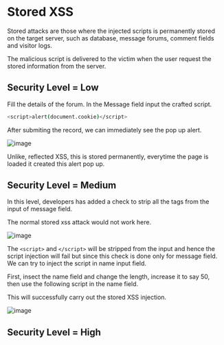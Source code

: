 # Stored XSS

Stored attacks are those where the injected scripts is permanently stored on the target server, such as database, message forums, comment fields and 
visitor logs.

The malicious script is delivered to the victim when the user request the stored information from the server.


## Security Level = Low

Fill the details of the forum. In the Message field input the crafted script.

```bash
<script>alert(document.cookie)</script>
```

After submiting the record, we can immediately see the pop up alert.

![image](https://github.com/user-attachments/assets/e3aa966f-5208-4c32-bb3d-da6e0c01fd29)

Unlike, reflected XSS, this is stored permanently, everytime the page is loaded it created this alert pop up.

## Security Level = Medium

In this level, developers has added a check to strip all the tags from the input of message field.

The normal stored xss attack would not work here.

![image](https://github.com/user-attachments/assets/9777c15b-24d3-4d54-a86a-ded1df6a0086)

The `<script>` and `</script>` will be stripped from the input and hence the script injection will fail but since this check is done only for
message field. We can try to inject the script in name input field.

First, insect the name field and change the length, increase it to say 50, then use the following script in the name field.

This will successfully carry out the stored XSS injection.

![image](https://github.com/user-attachments/assets/7ecb7989-23c3-49b1-81fe-f8dffbbbda18)

## Security Level = High


